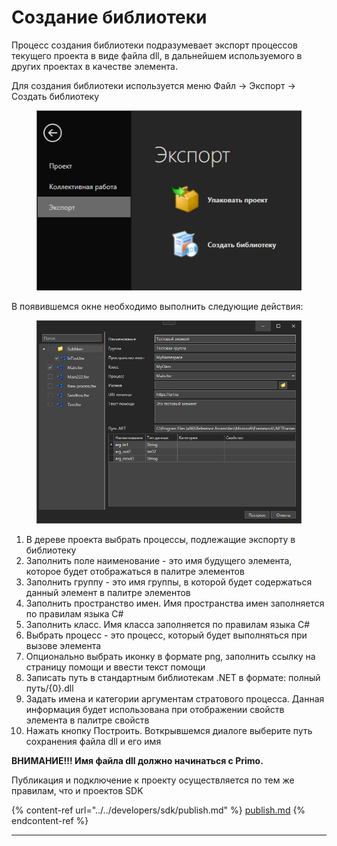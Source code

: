 # Создание библиотеки

Процесс создания библиотеки подразумевает экспорт процессов текущего проекта в виде файла dll, в дальнейшем используемого в других проектах в качестве элемента.

Для создания библиотеки используется меню Файл -> Экспорт -> Создать библиотеку

<figure><img src="../../.gitbook/assets/image (16).png" alt=""><figcaption></figcaption></figure>

В появившемся окне необходимо выполнить следующие действия:

<figure><img src="../../.gitbook/assets/image (6).png" alt=""><figcaption></figcaption></figure>

1. В дереве проекта выбрать процессы, подлежащие экспорту в библиотеку
2. Заполнить поле наименование - это имя будущего элемента, которое будет отображаться в палитре элементов
3. Заполнить группу - это имя группы, в которой будет содержаться данный элемент в палитре элементов
4. Заполнить пространство имен. Имя пространства имен заполняется по правилам языка C#
5. Заполнить класс. Имя класса заполняется по правилам языка C#
6. Выбрать процесс - это процесс, который будет выполняться при вызове элемента
7. Опционально выбрать иконку в формате png, заполнить ссылку на страницу помощи и ввести текст помощи
8. Записать путь в стандартным библиотекам .NET в формате: полный путь/{0}.dll
9. Задать имена и категории аргументам стратового процесса. Данная информация будет использована при отображении свойств элемента в палитре свойств
10. Нажать кнопку Построить. Воткрывшемся диалоге выберите путь сохранения файла dll и его имя

**ВНИМАНИЕ!!! Имя файла dll должно начинаться с Primo.**

Публикация и подключение к проекту осуществляется по тем же правилам, что и проектов SDK

{% content-ref url="../../developers/sdk/publish.md" %}
[publish.md](../../developers/sdk/publish.md)
{% endcontent-ref %}

****

